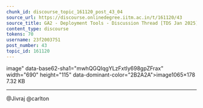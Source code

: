 ```yaml
---
chunk_id: discourse_topic_161120_post_43_04
source_url: https://discourse.onlinedegree.iitm.ac.in/t/161120/43
source_title: GA2 - Deployment Tools - Discussion Thread [TDS Jan 2025]
content_type: discourse
tokens: 70
username: 23f2003751
post_number: 43
topic_id: 161120
---
```


image" data-base62-sha1="mwhQGQIqgYLzFxtIy698gpZFrax" width="690" height="115" data-dominant-color="2B2A2A">image1065×178 7.32 KB

---

@Jivraj @carlton
